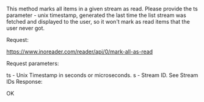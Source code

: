 This method marks all items in a given stream as read. Please provide the ts parameter - unix timestamp, generated the last time the list stream was fetched and displayed to the user, so it won't mark as read items that the user never got.

Request:

https://www.inoreader.com/reader/api/0/mark-all-as-read

Request parameters:

ts - Unix Timestamp in seconds or microseconds.
s - Stream ID. See Stream IDs
Response:

OK